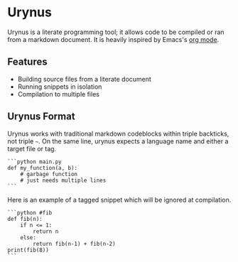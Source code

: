 # Urynus
Urynus is a literate programming tool; it allows code to be compiled or ran from
a markdown document. It is heavily inspired by Emacs's 
[org mode](https://orgmode.org/).

## Features
- Building source files from a literate document
- Running snippets in isolation
- Compilation to multiple files

## Urynus Format

Urynus works with traditional markdown codeblocks within triple backticks, not
triple `~`. On the same line, urynus expects a language name and either a target 
file or tag.

~~~
```python main.py
def my_function(a, b):
    # garbage function
    # just needs multiple lines
```
~~~

Here is an example of a tagged snippet which will be ignored at compilation.
~~~
```python #fib
def fib(n):
    if n <= 1:
        return n
    else:
        return fib(n-1) + fib(n-2)
print(fib(8))
```
~~~

